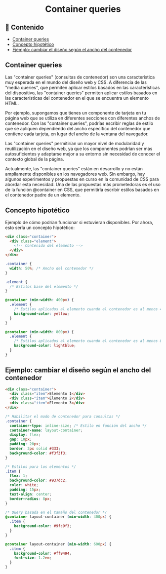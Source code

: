 <h1 align="center">Container queries</h1>

<h2>📑 Contenido</h2>

- [Container queries](#container-queries)
- [Concepto hipotético](#concepto-hipotético)
- [Ejemplo: cambiar el diseño según el ancho del contenedor](#ejemplo-cambiar-el-diseño-según-el-ancho-del-contenedor)

## Container queries

Las "container queries" (consultas de contenedor) son una característica muy esperada en el mundo del diseño web y CSS. A diferencia de las "media queries", que permiten aplicar estilos basados en las características del dispositivo, las "container queries" permiten aplicar estilos basados en las características del contenedor en el que se encuentra un elemento HTML.

Por ejemplo, supongamos que tienes un componente de tarjeta en tu página web que se utiliza en diferentes secciones con diferentes anchos de contenedor. Con las "container queries", podrías escribir reglas de estilo que se apliquen dependiendo del ancho específico del contenedor que contiene cada tarjeta, en lugar del ancho de la ventana del navegador.

Las "container queries" permitirían un mayor nivel de modularidad y reutilización en el diseño web, ya que los componentes podrían ser más autosuficientes y adaptarse mejor a su entorno sin necesidad de conocer el contexto global de la página.

Actualmente, las "container queries" están en desarrollo y no están ampliamente disponibles en los navegadores web. Sin embargo, hay algunos experimentos y propuestas en curso en la comunidad de CSS para abordar esta necesidad. Una de las propuestas más prometedoras es el uso de la función @container en CSS, que permitiría escribir estilos basados en el contenedor padre de un elemento.

## Concepto hipotético

Ejemplo de cómo podrían funcionar si estuvieran disponibles. Por ahora, esto sería un concepto hipotético:

```html
<div class="container">
  <div class="element">
    <!-- Contenido del elemento -->
  </div>
</div>
```

```css
.container {
  width: 50%; /* Ancho del contenedor */
}

.element {
  /* Estilos base del elemento */
}

@container (min-width: 400px) {
  .element {
    /* Estilos aplicados al elemento cuando el contenedor es al menos 400px de ancho */
    background-color: yellow;
  }
}

@container (min-width: 800px) {
  .element {
    /* Estilos aplicados al elemento cuando el contenedor es al menos 800px de ancho */
    background-color: lightblue;
  }
}
```

## Ejemplo: cambiar el diseño según el ancho del contenedor

```html
<div class="container">
  <div class="item">Elemento 1</div>
  <div class="item">Elemento 2</div>
  <div class="item">Elemento 3</div>
</div>
```

```css
/* Habilitar el modo de contenedor para consultas */
.container {
  container-type: inline-size; /* Estilo en función del ancho */
  container-name: layout-container;
  display: flex;
  gap: 10px;
  padding: 20px;
  border: 2px solid #333;
  background-color: #f3f3f3;
}

/* Estilos para los elementos */
.item {
  flex: 1;
  background-color: #937dc2;
  color: white;
  padding: 15px;
  text-align: center;
  border-radius: 8px;
}

/* Query basada en el tamaño del contenedor */
@container layout-container (min-width: 400px) {
  .item {
    background-color: #9fc9f3;
  }
}

@container layout-container (min-width: 600px) {
  .item {
    background-color: #ff9494;
    font-size: 1.2em;
  }
}
```
